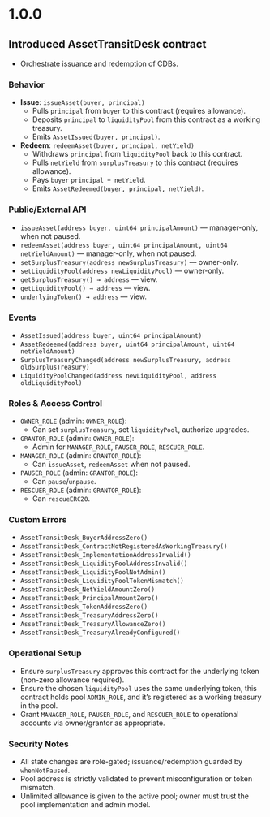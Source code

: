 # 1.0.0

## Introduced AssetTransitDesk contract

- Orchestrate issuance and redemption of CDBs.

### Behavior
- **Issue**: `issueAsset(buyer, principal)`
  - Pulls `principal` from `buyer` to this contract (requires allowance).
  - Deposits `principal` to `liquidityPool` from this contract as a working treasury.
  - Emits `AssetIssued(buyer, principal)`.
- **Redeem**: `redeemAsset(buyer, principal, netYield)`
  - Withdraws `principal` from `liquidityPool` back to this contract.
  - Pulls `netYield` from `surplusTreasury` to this contract (requires allowance).
  - Pays `buyer` `principal + netYield`.
  - Emits `AssetRedeemed(buyer, principal, netYield)`.

### Public/External API
- `issueAsset(address buyer, uint64 principalAmount)` — manager-only, when not paused.
- `redeemAsset(address buyer, uint64 principalAmount, uint64 netYieldAmount)` — manager-only, when not paused.
- `setSurplusTreasury(address newSurplusTreasury)` — owner-only.
- `setLiquidityPool(address newLiquidityPool)` — owner-only.
- `getSurplusTreasury() → address` — view.
- `getLiquidityPool() → address` — view.
- `underlyingToken() → address` — view.

### Events
- `AssetIssued(address buyer, uint64 principalAmount)`
- `AssetRedeemed(address buyer, uint64 principalAmount, uint64 netYieldAmount)`
- `SurplusTreasuryChanged(address newSurplusTreasury, address oldSurplusTreasury)`
- `LiquidityPoolChanged(address newLiquidityPool, address oldLiquidityPool)`

### Roles & Access Control
- `OWNER_ROLE` (admin: `OWNER_ROLE`):
  - Can set `surplusTreasury`, set `liquidityPool`, authorize upgrades.
- `GRANTOR_ROLE` (admin: `OWNER_ROLE`):
  - Admin for `MANAGER_ROLE`, `PAUSER_ROLE`, `RESCUER_ROLE`.
- `MANAGER_ROLE` (admin: `GRANTOR_ROLE`):
  - Can `issueAsset`, `redeemAsset` when not paused.
- `PAUSER_ROLE` (admin: `GRANTOR_ROLE`):
  - Can `pause`/`unpause`.
- `RESCUER_ROLE` (admin: `GRANTOR_ROLE`):
  - Can `rescueERC20`.

### Custom Errors
- `AssetTransitDesk_BuyerAddressZero()`
- `AssetTransitDesk_ContractNotRegisteredAsWorkingTreasury()`
- `AssetTransitDesk_ImplementationAddressInvalid()`
- `AssetTransitDesk_LiquidityPoolAddressInvalid()`
- `AssetTransitDesk_LiquidityPoolNotAdmin()`
- `AssetTransitDesk_LiquidityPoolTokenMismatch()`
- `AssetTransitDesk_NetYieldAmountZero()`
- `AssetTransitDesk_PrincipalAmountZero()`
- `AssetTransitDesk_TokenAddressZero()`
- `AssetTransitDesk_TreasuryAddressZero()`
- `AssetTransitDesk_TreasuryAllowanceZero()`
- `AssetTransitDesk_TreasuryAlreadyConfigured()`

### Operational Setup
- Ensure `surplusTreasury` approves this contract for the underlying token (non-zero allowance required).
- Ensure the chosen `liquidityPool` uses the same underlying token, this contract holds pool `ADMIN_ROLE`, and it’s registered as a working treasury in the pool.
- Grant `MANAGER_ROLE`, `PAUSER_ROLE`, and `RESCUER_ROLE` to operational accounts via owner/grantor as appropriate.

### Security Notes
- All state changes are role-gated; issuance/redemption guarded by `whenNotPaused`.
- Pool address is strictly validated to prevent misconfiguration or token mismatch.
- Unlimited allowance is given to the active pool; owner must trust the pool implementation and admin model.
